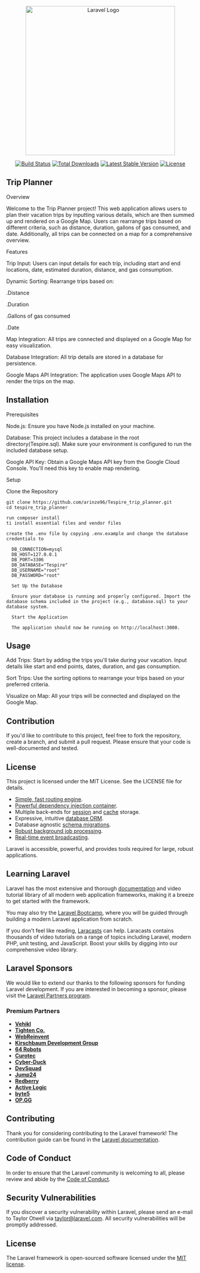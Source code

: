 <p align="center"><a href="https://laravel.com" target="_blank"><img src="https://raw.githubusercontent.com/laravel/art/master/logo-lockup/5%20SVG/2%20CMYK/1%20Full%20Color/laravel-logolockup-cmyk-red.svg" width="400" alt="Laravel Logo"></a></p>

<p align="center">
<a href="https://github.com/laravel/framework/actions"><img src="https://github.com/laravel/framework/workflows/tests/badge.svg" alt="Build Status"></a>
<a href="https://packagist.org/packages/laravel/framework"><img src="https://img.shields.io/packagist/dt/laravel/framework" alt="Total Downloads"></a>
<a href="https://packagist.org/packages/laravel/framework"><img src="https://img.shields.io/packagist/v/laravel/framework" alt="Latest Stable Version"></a>
<a href="https://packagist.org/packages/laravel/framework"><img src="https://img.shields.io/packagist/l/laravel/framework" alt="License"></a>
</p>

## Trip Planner

Overview

Welcome to the Trip Planner project! This web application allows users to plan their vacation trips by inputting various details, which are then summed up and rendered on a Google Map. Users can rearrange trips based on different criteria, such as distance, duration, gallons of gas consumed, and date. Additionally, all trips can be connected on a map for a comprehensive overview.

Features

Trip Input: Users can input details for each trip, including start and end locations, date, estimated duration, distance, and gas consumption.

Dynamic Sorting: Rearrange trips based on:

  .Distance

  .Duration

  .Gallons of gas consumed

  .Date

Map Integration: All trips are connected and displayed on a Google Map for easy visualization.

Database Integration: All trip details are stored in a database for persistence.

Google Maps API Integration: The application uses Google Maps API to render the trips on the map.


## Installation

Prerequisites

  Node.js: Ensure you have Node.js installed on your machine.

  Database: This project includes a database in the root directory(Tespire.sql). Make sure your environment is configured to run the included database setup.

  Google API Key: Obtain a Google Maps API key from the Google Cloud Console. You'll need this key to enable map rendering.

Setup

  Clone the Repository 

    git clone https://github.com/arinze96/Tespire_trip_planner.git
    cd tespire_trip_planner

    run composer install 
    ti install essential files and vendor files

    create the .env file by copying .env.example and change the database credentials to

      DB_CONNECTION=mysql
      DB_HOST=127.0.0.1
      DB_PORT=3306
      DB_DATABASE="Tespire"
      DB_USERNAME="root"
      DB_PASSWORD="root"

      Set Up the Database

      Ensure your database is running and properly configured. Import the database schema included in the project (e.g., database.sql) to your database system.

      Start the Application

      The application should now be running on http://localhost:3000.

## Usage

Add Trips: Start by adding the trips you'll take during your vacation. Input details like start and end points, dates, duration, and gas consumption.

Sort Trips: Use the sorting options to rearrange your trips based on your preferred criteria.

Visualize on Map: All your trips will be connected and displayed on the Google Map.


## Contribution

If you'd like to contribute to this project, feel free to fork the repository, create a branch, and submit a pull request. Please ensure that your code is well-documented and tested.

## License

This project is licensed under the MIT License. See the LICENSE file for details.


- [Simple, fast routing engine](https://laravel.com/docs/routing).
- [Powerful dependency injection container](https://laravel.com/docs/container).
- Multiple back-ends for [session](https://laravel.com/docs/session) and [cache](https://laravel.com/docs/cache) storage.
- Expressive, intuitive [database ORM](https://laravel.com/docs/eloquent).
- Database agnostic [schema migrations](https://laravel.com/docs/migrations).
- [Robust background job processing](https://laravel.com/docs/queues).
- [Real-time event broadcasting](https://laravel.com/docs/broadcasting).

Laravel is accessible, powerful, and provides tools required for large, robust applications.

## Learning Laravel

Laravel has the most extensive and thorough [documentation](https://laravel.com/docs) and video tutorial library of all modern web application frameworks, making it a breeze to get started with the framework.

You may also try the [Laravel Bootcamp](https://bootcamp.laravel.com), where you will be guided through building a modern Laravel application from scratch.

If you don't feel like reading, [Laracasts](https://laracasts.com) can help. Laracasts contains thousands of video tutorials on a range of topics including Laravel, modern PHP, unit testing, and JavaScript. Boost your skills by digging into our comprehensive video library.

## Laravel Sponsors

We would like to extend our thanks to the following sponsors for funding Laravel development. If you are interested in becoming a sponsor, please visit the [Laravel Partners program](https://partners.laravel.com).

### Premium Partners

- **[Vehikl](https://vehikl.com/)**
- **[Tighten Co.](https://tighten.co)**
- **[WebReinvent](https://webreinvent.com/)**
- **[Kirschbaum Development Group](https://kirschbaumdevelopment.com)**
- **[64 Robots](https://64robots.com)**
- **[Curotec](https://www.curotec.com/services/technologies/laravel/)**
- **[Cyber-Duck](https://cyber-duck.co.uk)**
- **[DevSquad](https://devsquad.com/hire-laravel-developers)**
- **[Jump24](https://jump24.co.uk)**
- **[Redberry](https://redberry.international/laravel/)**
- **[Active Logic](https://activelogic.com)**
- **[byte5](https://byte5.de)**
- **[OP.GG](https://op.gg)**

## Contributing

Thank you for considering contributing to the Laravel framework! The contribution guide can be found in the [Laravel documentation](https://laravel.com/docs/contributions).

## Code of Conduct

In order to ensure that the Laravel community is welcoming to all, please review and abide by the [Code of Conduct](https://laravel.com/docs/contributions#code-of-conduct).

## Security Vulnerabilities

If you discover a security vulnerability within Laravel, please send an e-mail to Taylor Otwell via [taylor@laravel.com](mailto:taylor@laravel.com). All security vulnerabilities will be promptly addressed.

## License

The Laravel framework is open-sourced software licensed under the [MIT license](https://opensource.org/licenses/MIT).
